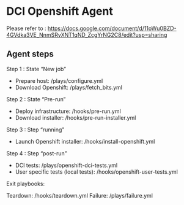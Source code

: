 # DCI Openshift Agent

Please refer to :
https://docs.google.com/document/d/11oWu0BZD-4GVdka3VE_NnmSRvXNT1qND_ZcgYrNG2C8/edit?usp=sharing

## Agent steps ##

Step 1 : State “New job”
- Prepare host: /plays/configure.yml
- Download Openshift: /plays/fetch_bits.yml

Step 2 : State “Pre-run”
- Deploy infrastructure: /hooks/pre-run.yml
- Download installer: /hooks/pre-run-installer.yml

Step 3 : Step “running”
- Launch Openshift installer: /hooks/install-openshift.yml

Step 4 : Step “post-run”
- DCI tests: /plays/openshift-dci-tests.yml
- User specific tests (local tests): /hooks/openshift-user-tests.yml


Exit playbooks:

Teardown: /hooks/teardown.yml
Failure: /plays/failure.yml

